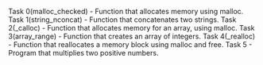 Task 0(malloc_checked) - Function that allocates memory using malloc.
Task 1(string_nconcat) - Function that concatenates two strings.
Task 2(_calloc) - Function that allocates memory for an array, using malloc.
Task 3(array_range) - Function that creates an array of integers.
Task 4(_realloc) - Function that reallocates a memory block using malloc and free.
Task 5 - Program that multiplies two positive numbers.
